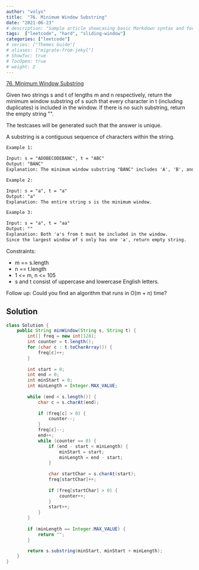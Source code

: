 ```yaml
---
author: "volyx"
title:  "76. Minimum Window Substring"
date: "2021-06-23"
# description: "Sample article showcasing basic Markdown syntax and formatting for HTML elements."
tags:  ["leetcode", "hard", "sliding-window"]
categories: ["leetcode"]
# series: ["Themes Guide"]
# aliases: ["migrate-from-jekyl"]
# ShowToc: true
# TocOpen: true
# weight: 2
---
```


[76. Minimum Window Substring](https://leetcode.com/problems/minimum-window-substring/)

Given two strings s and t of lengths m and n respectively, return the minimum window substring of s such that every character in t (including duplicates) is included in the window. If there is no such substring, return the empty string "".

The testcases will be generated such that the answer is unique.

A substring is a contiguous sequence of characters within the string.

```txt
Example 1:

Input: s = "ADOBECODEBANC", t = "ABC"
Output: "BANC"
Explanation: The minimum window substring "BANC" includes 'A', 'B', and 'C' from string t.

Example 2:

Input: s = "a", t = "a"
Output: "a"
Explanation: The entire string s is the minimum window.

Example 3:

Input: s = "a", t = "aa"
Output: ""
Explanation: Both 'a's from t must be included in the window.
Since the largest window of s only has one 'a', return empty string.
```

Constraints:

- m == s.length
- n == t.length
- 1 <= m, n <= 105
- s and t consist of uppercase and lowercase English letters.

Follow up: Could you find an algorithm that runs in O(m + n) time?

## Solution

```java
class Solution {
    public String minWindow(String s, String t) {
        int[] freq = new int[128];
        int counter = t.length();
        for (char c : t.toCharArray()) {
            freq[c]++;
        }
        
        int start = 0;
        int end = 0;
        int minStart = 0;
        int minLength = Integer.MAX_VALUE;
        
        while (end < s.length()) {
            char c = s.charAt(end);
            
            if (freq[c] > 0) {
                counter--;
            }
            freq[c]--;
            end++;
            while (counter == 0) {
                if (end - start < minLength) {
                    minStart = start;
                    minLength = end - start;
                }
                
                char startChar = s.charAt(start);
                freq[startChar]++;
                
                if (freq[startChar] > 0) {
                    counter++;
                }
                start++;
            }
        }
        
        if (minLength == Integer.MAX_VALUE) {
            return "";
        }

        return s.substring(minStart, minStart + minLength);
    }
}
```
